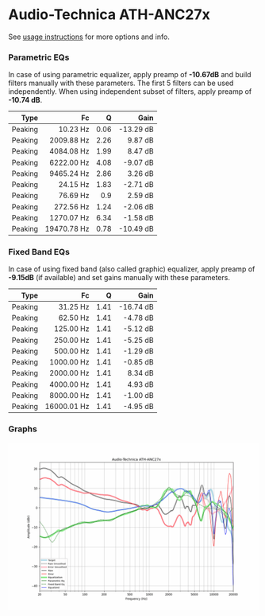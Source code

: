 # Audio-Technica ATH-ANC27x
See [usage instructions](https://github.com/jaakkopasanen/AutoEq#usage) for more options and info.

### Parametric EQs
In case of using parametric equalizer, apply preamp of **-10.67dB** and build filters manually
with these parameters. The first 5 filters can be used independently.
When using independent subset of filters, apply preamp of **-10.74 dB**.

| Type    | Fc          |    Q | Gain      |
|--------:|------------:|-----:|----------:|
| Peaking | 10.23 Hz    | 0.06 | -13.29 dB |
| Peaking | 2009.88 Hz  | 2.26 | 9.87 dB   |
| Peaking | 4084.08 Hz  | 1.99 | 8.47 dB   |
| Peaking | 6222.00 Hz  | 4.08 | -9.07 dB  |
| Peaking | 9465.24 Hz  | 2.86 | 3.26 dB   |
| Peaking | 24.15 Hz    | 1.83 | -2.71 dB  |
| Peaking | 76.69 Hz    | 0.9  | 2.59 dB   |
| Peaking | 272.56 Hz   | 1.24 | -2.06 dB  |
| Peaking | 1270.07 Hz  | 6.34 | -1.58 dB  |
| Peaking | 19470.78 Hz | 0.78 | -10.49 dB |

### Fixed Band EQs
In case of using fixed band (also called graphic) equalizer, apply preamp of **-9.15dB**
(if available) and set gains manually with these parameters.

| Type    | Fc          |    Q | Gain      |
|--------:|------------:|-----:|----------:|
| Peaking | 31.25 Hz    | 1.41 | -16.74 dB |
| Peaking | 62.50 Hz    | 1.41 | -4.78 dB  |
| Peaking | 125.00 Hz   | 1.41 | -5.12 dB  |
| Peaking | 250.00 Hz   | 1.41 | -5.25 dB  |
| Peaking | 500.00 Hz   | 1.41 | -1.29 dB  |
| Peaking | 1000.00 Hz  | 1.41 | -0.85 dB  |
| Peaking | 2000.00 Hz  | 1.41 | 8.34 dB   |
| Peaking | 4000.00 Hz  | 1.41 | 4.93 dB   |
| Peaking | 8000.00 Hz  | 1.41 | -1.00 dB  |
| Peaking | 16000.01 Hz | 1.41 | -4.95 dB  |

### Graphs
![](./Audio-Technica%20ATH-ANC27x.png)